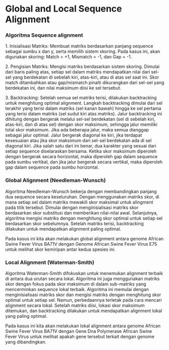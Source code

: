 # Global and Local Sequence Alignment

<h3>Algoritma Sequence alignment</h3>
<p>1. Inisialisasi Matriks: Membuat matriks berdasarkan panjang sequence sebagai sumbu x dan y, serta memilih sistem skoring. Pada kasus ini, akan digunakan skoring: Match = +1, Mismatch = -1, dan Gap = -1.</p>
<p>2. Pengisian Matriks: Mengisi matriks berdasarkan sistem skoring. Dimulai dari baris paling atas, setiap sel dalam matriks mendapatkan nilai dari sel-sel yang berdekatan di sebelah kiri, atas-kiri, atau di atas sel saat ini. Skor match ditambahkan atau gap/mismatch pinalti dikurangkan dari sel-sel yang berdekatan ini, dan nilai maksimum diisi ke sel tersebut.</p>
<p>3. Backtracking: Setelah semua sel matriks terisi, dilakukan backtracking untuk menghitung optimal alignment. Langkah backtracking dimulai dari sel terakhir yang terisi dalam matriks (sel kanan bawah) hingga ke sel pertama yang terisi dalam matriks (sel sudut kiri atas matriks). Jalur backtracking ini dihitung dengan bergerak melalui sel-sel berdekatan (sel di sebelah kiri, atas-kiri, dan di atas sel) dengan skor maksimum, sehingga jalur memiliki total skor maksimum. Jika ada beberapa jalur, maka semua dianggap sebagai jalur optimal. Jalur bergerak diagonal ke kiri, jika terdapat kesesuaian atau jika skor maksimum dari sel-sel berdekatan ada di sel diagonal kiri. Jika salah satu dari ini benar, dua karakter yang sesuai dari setiap sequence diselaraskan bersama. Ketika skor maksimum diperoleh dengan bergerak secara horizontal, maka diperoleh gap dalam sequence pada sumbu vertikal, dan jika jalur bergerak secara vertikal, maka diperoleh gap dalam sequence pada sumbu horizontal.</p>

<h3>Global Alignment (Needleman-Wunsch)</h3>
<p>Algoritma Needleman-Wunsch bekerja dengan membandingkan panjang dua sequence secara keseluruhan. Dengan menggunakan matriks skor, di mana setiap sel dalam matriks mewakili skor maksimal untuk alingment pada titik tersebut. Dimulai dengan menginisialisasi matriks skor berdasarkan skor substitusi dan memberikan nilai-nilai awal. Selanjutnya, algoritma mengisi matriks dengan menghitung skor optimal untuk setiap sel berdasarkan skor sebelumnya. Setelah matriks terisi, backtracking dilakukan untuk mendapatkan alignment paling optimal.</p>
<p>Pada kasus ini kita akan melakukan global alignment antara genome African Swine Fever Virus BA71V dengan Genome African Swine Fever Virus E75 untuk melihat skor kemiripan antar kedua spesies ini.</p>

<h3>Local Alignment (Waterman-Smith)</h3>
<p>Algoritma Waterman-Smith difokuskan untuk menemukan alignment terbaik di antara dua urutan secara lokal. Algoritma ini juga menggunakan matriks skor dengan fokus pada skor maksimum di dalam sub-matriks yang mencerminkan sequence lokal terbaik. Algoritma ini memulai dengan menginisialisasi matriks skor dan mengisi matriks dengan menghitung skor optimal untuk setiap sel. Namun, perbedaannya terletak pada cara mencari alignment secara lokal. Setelah matriks diisi, lokasi skor maksimum ditemukan, dan backtracking dilakukan untuk mendapatkan alignment lokal yang paling optimal.</p>
<p>Pada kasus ini kita akan melakukan lokal alignment antara genome African Swine Fever Virus BA71V dengan Gene Dna Polymerase African Swine Fever Virus untuk melihat apakah gene tersebut terkait dengan genome yang dibandingkan.</p>

